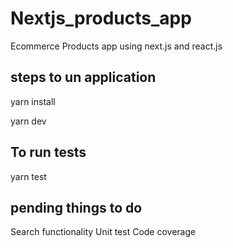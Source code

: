 # Nextjs_products_app
Ecommerce Products app using next.js and react.js

## steps to un application

yarn install

yarn dev

## To run tests

yarn test


## pending things to do 
Search functionality
Unit test Code coverage 

